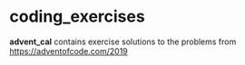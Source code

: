 # coding_exercises

**advent_cal** contains exercise solutions to the problems from https://adventofcode.com/2019
